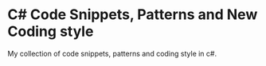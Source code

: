 # C# Code Snippets, Patterns and New Coding style

My collection of code snippets, patterns and coding style in c#.
